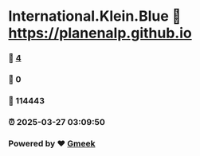 # International.Klein.Blue :link: https://planenalp.github.io 
### :page_facing_up: [4](https://planenalp.github.io/tag.html) 
### :speech_balloon: 0 
### :hibiscus: 114443 
### :alarm_clock: 2025-03-27 03:09:50 
### Powered by :heart: [Gmeek](https://github.com/Meekdai/Gmeek)
